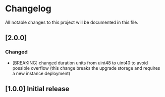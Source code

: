 # Changelog

All notable changes to this project will be documented in this file.

## [2.0.0]

### Changed

- [BREAKING] changed duration units from uint48 to uint40 to avoid possible overflow (this change breaks the upgrade storage and requires a new instance deployment)

## [1.0.0] Initial release
